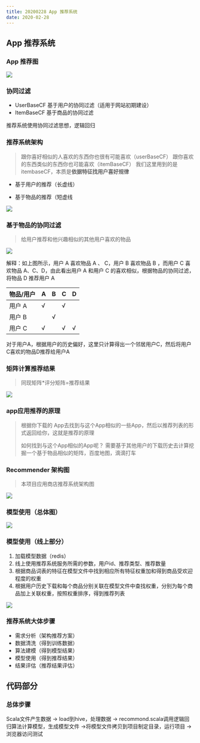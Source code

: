 ```yaml
---
title: 20200228 App 推荐系统
date: 2020-02-28
---
```


## App 推荐系统

### App 推荐图

![](http://img.zwer.xyz/blog/app推荐.jpg)

### 协同过滤

- UserBaseCF 基于用户的协同过滤（适用于网站初期建设）
- ItemBaseCF 基于商品的协同过滤

推荐系统使用协同过滤思想，逻辑回归

### 推荐系统架构

> 跟你喜好相似的人喜欢的东西你也很有可能喜欢（userBaseCF）
> 跟你喜欢的东西类似的东西你也可能喜欢（itemBaseCF）
> 我们这里用到的是itembaseCF，本质是**依据特征找用户喜好规律**

- 基于用户的推荐（长虚线）

- 基于物品的推荐（短虚线

![](http://img.zwer.xyz/blog/20200228114052.png)

### 基于物品的协同过滤

> 给用户推荐和他兴趣相似的其他用户喜欢的物品

![](http://img.zwer.xyz/blog/20200228114214.png)

解释：如上图所示，用户 A  喜欢物品 A 、 C，用户 B 喜欢物品 B ，而用户 C 喜欢物品 A、C、D，由此看出用户 A 和用户 C 的喜欢相似，根据物品的协同过滤，将物品 D 推荐用户 A

| 物品/用户 | A    | B    | C    | D    |
| --------- | ---- | ---- | ---- | ---- |
| 用户 A    | √    |      | √    |      |
| 用户 B    |      | √    |      |      |
| 用户 C    | √    |      | √    | √    |

对于用户A，根据用户的历史偏好，这里只计算得出一个邻居用户C，然后将用户C喜欢的物品D推荐给用户A

### 矩阵计算推荐结果

> 同现矩阵*评分矩阵=推荐结果

![](http://img.zwer.xyz/blog/20200228115249.png)

###  app应用推荐的原理

> 根据你下载的 App去找到与这个App相似的一些App，然后以推荐列表的形式返回给你，这就是推荐的原理
>
> 如何找到与这个App相似的App呢？
> 需要基于其他用户的下载历史去计算挖掘一个基于物品相似的矩阵，百度地图，滴滴打车

### Recommender  架构图

> 本项目应用商店推荐系统架构图

![](http://img.zwer.xyz/blog/20200228120014.png)

### 模型使用（总体图）

![](http://img.zwer.xyz/blog/20200228120130.png)



### 模型使用（线上部分）

1. 加载模型数据（redis）
2. 线上使用推荐系统服务所需的参数，用户id、推荐类型、推荐数量
3. 根据商品词表的特征在模型文件中找到相应所有特征权重加和得到商品受欢迎程度的权重
4. 根据用户历史下载和每个商品分别关联在模型文件中查找权重，分别为每个商品加上关联权重，按照权重排序，得到推荐列表

![](http://img.zwer.xyz/blog/20200228120501.png)

### 推荐系统大体步骤

- 需求分析（架构推荐方案）
- 数据清洗（得到训练数据）
- 算法建模（得到模型结果）
- 模型使用（得到推荐结果）
- 结果评估（推荐结果评估）

## 代码部分

### 总体步骤

Scala文件产生数据 -> load到hive，处理数据 -> recommond.scala调用逻辑回归算法计算模型，生成模型文件 ->将模型文件拷贝到项目制定目录，运行项目 -> 浏览器访问测试









